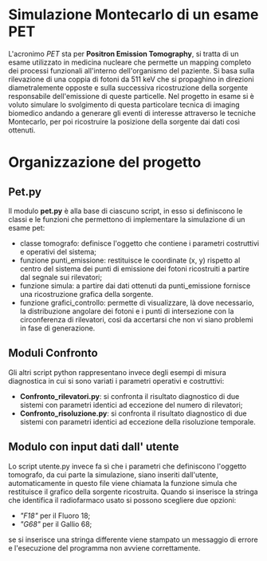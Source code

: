 # Simulazione Montecarlo di un esame PET

L'acronimo *PET* sta per **Positron Emission Tomography**, si tratta di un esame utilizzato in medicina nucleare che permette un mapping completo dei processi funzionali all'interno dell'organismo del paziente. Si basa sulla rilevazione di una coppia di fotoni da 511 keV che si propaghino in direzioni diametralemente opposte e sulla successiva ricostruzione della sorgente responsabile dell'emissione di queste particelle. Nel progetto in esame si è voluto simulare lo svolgimento di questa particolare tecnica di imaging biomedico andando a generare gli eventi di interesse attraverso le tecniche Montecarlo, per poi ricostruire la posizione della sorgente dai dati così ottenuti.

# Organizzazione del progetto

## Pet.py
Il modulo **pet.py** è alla base di ciascuno script, in esso si definiscono le classi e le funzioni che permettono di implementare la simulazione di un esame pet:
- classe tomografo: definisce l'oggetto che contiene i parametri costruttivi e operativi del sistema;
- funzione punti_emissione: restituisce le coordinate (x, y) rispetto al centro del sistema dei punti di emissione dei
  fotoni ricostruiti a partire dal segnale sui rilevatori;
- funzione simula: a partire dai dati ottenuti da punti_emissione fornisce una ricostruzione grafica della sorgente.
- funzione grafici_controllo: permette di visualizzare, là dove necessario, la distribuzione angolare dei fotoni e i punti di intersezione con la circonferenza di rilevatori, così da accertarsi che non vi siano problemi in fase di generazione.

## Moduli Confronto
Gli altri script python rappresentano invece degli esempi di misura diagnostica in cui si sono variati i parametri operativi e costruttivi:
- **Confronto_rilevatori.py**: si confronta il risultato diagnostico di due sistemi con parametri identici ad eccezione del numero di rilevatori;
- **Confronto_risoluzione.py**: si confronta il risultato diagnostico di due sistemi con parametri identici ad eccezione della risoluzione temporale.

## Modulo con input dati dall' utente
Lo script utente.py invece fa sì che i parametri che definiscono l'oggetto tomografo, da cui parte la simulazione, siano inseriti dall'utente, automaticamente
in questo file viene chiamata la funzione simula che restituisce il grafico della sorgente ricostruita.
Quando si inserisce la stringa che identifica il radiofarmaco usato si possono scegliere due opzioni:
  - *"F18"* per il Fluoro 18;
  - *"G68"* per il Gallio 68; 

se si inserisce una stringa differente viene stampato un messaggio di errore e l'esecuzione del programma non avviene correttamente.
